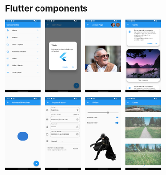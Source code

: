 # Flutter components

<div style="display: grid; grid-template-columns: repeat(auto-fill, minmax(100px, 1fr)); gap: 16px">
  <img src="screenshot1.png" alt="Screenshot">
  <img src="screenshot2.png" alt="Screenshot">
  <img src="screenshot3.png" alt="Screenshot">
  <img src="screenshot4.png" alt="Screenshot">
  <img src="screenshot5.png" alt="Screenshot">
  <img src="screenshot6.png" alt="Screenshot">
  <img src="screenshot7.png" alt="Screenshot">
  <img src="screenshot8.png" alt="Screenshot">

</div>
